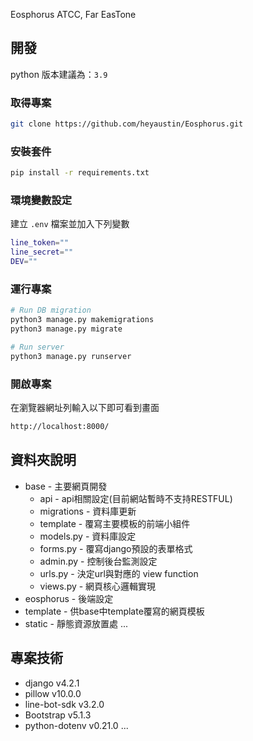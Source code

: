Eosphorus
ATCC, Far EasTone


## 開發
python 版本建議為：`3.9`

### 取得專案

```bash
git clone https://github.com/heyaustin/Eosphorus.git
```

### 安裝套件

```bash
pip install -r requirements.txt
```

### 環境變數設定

建立 `.env` 檔案並加入下列變數
```bash
line_token=""
line_secret=""
DEV=""
```

### 運行專案

```bash
# Run DB migration
python3 manage.py makemigrations
python3 manage.py migrate

# Run server
python3 manage.py runserver
```

### 開啟專案

在瀏覽器網址列輸入以下即可看到畫面

```bash
http://localhost:8000/
```

## 資料夾說明

- base - 主要網頁開發
  - api - api相關設定(目前網站暫時不支持RESTFUL)
  - migrations - 資料庫更新
  - template - 覆寫主要模板的前端小組件
  - models.py - 資料庫設定
  - forms.py - 覆寫django預設的表單格式
  - admin.py - 控制後台監測設定
  - urls.py - 決定url與對應的 view function
  - views.py - 網頁核心邏輯實現
- eosphorus - 後端設定
- template - 供base中template覆寫的網頁模板
- static - 靜態資源放置處
...

## 專案技術

- django v4.2.1
- pillow v10.0.0
- line-bot-sdk v3.2.0
- Bootstrap v5.1.3
- python-dotenv v0.21.0
...
